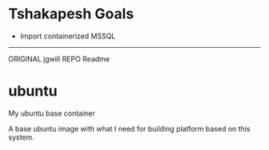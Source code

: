 # Tshakapesh Goals

* Import containerized MSSQL




-------------
ORIGINAL jgwill REPO Readme

# ubuntu
My ubuntu base container


A base ubuntu image with what I need for building platform based on this system.
